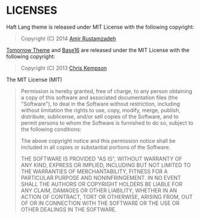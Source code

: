 # LICENSES

Haft Lang theme is released under MIT License with the following copyright:

> Copyright (C) 2014 [Amir Rustamzadeh](http://amirrustam.com)

[Tomorrow Theme](https://github.com/ChrisKempson/Tomorrow-Theme) and [Base16](http://chriskempson.github.io/base16/#bright) are released under the MIT License with the following copyright:

> Copyright (C) 2013 [Chris Kempson](http://chriskempson.com)

The MIT License (MIT)

> Permission is hereby granted, free of charge, to any person obtaining
> a copy of this software and associated documentation files (the
> "Software"), to deal in the Software without restriction, including
> without limitation the rights to use, copy, modify, merge, publish,
> distribute, sublicense, and/or sell copies of the Software, and to
> permit persons to whom the Software is furnished to do so, subject to
> the following conditions:
> 
> The above copyright notice and this permission notice shall be
> included in all copies or substantial portions of the Software.
> 
> THE SOFTWARE IS PROVIDED "AS IS", WITHOUT WARRANTY OF ANY KIND,
> EXPRESS OR IMPLIED, INCLUDING BUT NOT LIMITED TO THE WARRANTIES OF
> MERCHANTABILITY, FITNESS FOR A PARTICULAR PURPOSE AND
> NONINFRINGEMENT. IN NO EVENT SHALL THE AUTHORS OR COPYRIGHT HOLDERS BE
> LIABLE FOR ANY CLAIM, DAMAGES OR OTHER LIABILITY, WHETHER IN AN ACTION
> OF CONTRACT, TORT OR OTHERWISE, ARISING FROM, OUT OF OR IN CONNECTION
> WITH THE SOFTWARE OR THE USE OR OTHER DEALINGS IN THE SOFTWARE.
